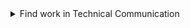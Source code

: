 <details>
<summary>Find work in Technical Communication</summary>

## Find Work in Technical Communication
The hitech industry offers many opportunities for technical communicators. See online discussions on LinkedIn’s [Technical Writer Forum](https://www.linkedin.com/groups/112571/).
<details>

### Paid Internships
* [Google Season of Docs](https://developers.google.com/season-of-docs) ([tricks on how to apply](https://www.freecodecamp.org/news/cracking-google-season-of-docs-2020/))

### Alternative Career Paths
* [Alternate Career Paths for Technical Communicators](https://www.prospringstaffing.com/Resource/Alternate_Career_Paths.pdf) - Jack Molisani (Slides)

### Companies Offering TC Services, Training, and Consulting
* [Cow TC](https://cowtc.com/)
* [Our Best Words (Tichtov Tadrich Tovil)](https://ourbestwords.com/)
* [Contentabl](https://www.contentabl.io/)
* [WritePoint](http://www.writepoint.com/training-courses/)
* [OnTarget Communications ](https://www.ontargetcommunication.com/)
* [JBS](https://www.techwriting.co.il/)
